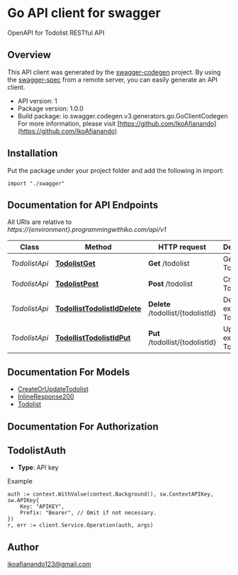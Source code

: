 # Go API client for swagger

OpenAPI for Todolist RESTful API

## Overview
This API client was generated by the [swagger-codegen](https://github.com/swagger-api/swagger-codegen) project.  By using the [swagger-spec](https://github.com/swagger-api/swagger-spec) from a remote server, you can easily generate an API client.

- API version: 1
- Package version: 1.0.0
- Build package: io.swagger.codegen.v3.generators.go.GoClientCodegen
For more information, please visit [https://github.com/IkoAfianando](https://github.com/IkoAfianando)

## Installation
Put the package under your project folder and add the following in import:
```golang
import "./swagger"
```

## Documentation for API Endpoints

All URIs are relative to *https://{environment}.programmingwithiko.com/api/v1*

Class | Method | HTTP request | Description
------------ | ------------- | ------------- | -------------
*TodolistApi* | [**TodolistGet**](docs/TodolistApi.md#todolistget) | **Get** /todolist | Get All Todolist
*TodolistApi* | [**TodolistPost**](docs/TodolistApi.md#todolistpost) | **Post** /todolist | Create New Todolist
*TodolistApi* | [**TodollistTodolistIdDelete**](docs/TodolistApi.md#todollisttodolistiddelete) | **Delete** /todollist/{todolistId} | Delete existing Todolist
*TodolistApi* | [**TodollistTodolistIdPut**](docs/TodolistApi.md#todollisttodolistidput) | **Put** /todollist/{todolistId} | Update existing Todolist

## Documentation For Models

 - [CreateOrUpdateTodolist](docs/CreateOrUpdateTodolist.md)
 - [InlineResponse200](docs/InlineResponse200.md)
 - [Todolist](docs/Todolist.md)

## Documentation For Authorization

## TodolistAuth
- **Type**: API key 

Example
```golang
auth := context.WithValue(context.Background(), sw.ContextAPIKey, sw.APIKey{
	Key: "APIKEY",
	Prefix: "Bearer", // Omit if not necessary.
})
r, err := client.Service.Operation(auth, args)
```

## Author

ikoafianando123@gmail.com
